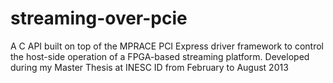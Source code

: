 streaming-over-pcie
===================

A C API built on top of the MPRACE PCI Express driver framework to control the host-side operation of a FPGA-based streaming platform. Developed during my Master Thesis at INESC ID from February to August 2013

